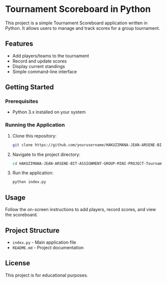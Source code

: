 # Tournament Scoreboard in Python

This project is a simple Tournament Scoreboard application written in Python. It allows users to manage and track scores for a group tournament.

## Features

- Add players/teams to the tournament
- Record and update scores
- Display current standings
- Simple command-line interface

## Getting Started

### Prerequisites

- Python 3.x installed on your system

### Running the Application

1. Clone this repository:
    ```bash
    git clone https://github.com/yourusername/HAKUZIMANA-JEAN-ARSENE-BIT-ASSIGNMENT-GROUP-MINI-PROJECT-Tournament-Scoreboard-IN-PYTHON.git
    ```
2. Navigate to the project directory:
    ```bash
    cd HAKUZIMANA-JEAN-ARSENE-BIT-ASSIGNMENT-GROUP-MINI-PROJECT-Tournament-Scoreboard-IN-PYTHON
    ```
3. Run the application:
    ```bash
    python index.py
    ```

## Usage

Follow the on-screen instructions to add players, record scores, and view the scoreboard.

## Project Structure

- `index.py` - Main application file
- `README.md` - Project documentation

## License

This project is for educational purposes.
